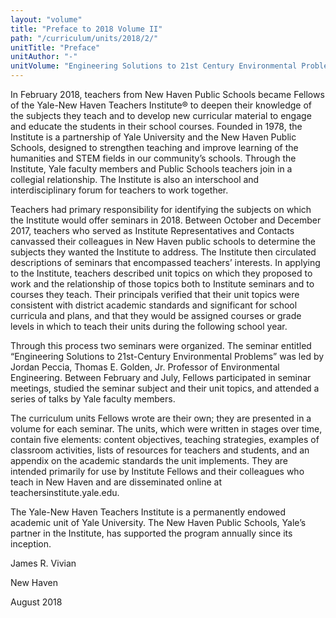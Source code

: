 ```yaml
---
layout: "volume"
title: "Preface to 2018 Volume II"
path: "/curriculum/units/2018/2/"
unitTitle: "Preface"
unitAuthor: "-"
unitVolume: "Engineering Solutions to 21st Century Environmental Problems"
---
```

<main>
<p>
In February 2018, teachers from New Haven Public Schools became Fellows of the Yale-New Haven Teachers Institute® to deepen their knowledge of the subjects they teach and to develop new curricular material to engage and educate the students in their school courses. Founded in 1978, the Institute is a partnership of Yale University and the New Haven Public Schools, designed to strengthen teaching and improve learning of the humanities and STEM fields in our community’s schools. Through the Institute, Yale faculty members and Public Schools teachers join in a collegial relationship. The Institute is also an interschool and interdisciplinary forum for teachers to work together.
</p>
<p>
Teachers had primary responsibility for identifying the subjects on which the Institute would offer seminars in 2018. Between October and December 2017, teachers who served as Institute Representatives and Contacts canvassed their colleagues in New Haven public schools to determine the subjects they wanted the Institute to address. The Institute then circulated descriptions of seminars that encompassed teachers’ interests. In applying to the Institute, teachers described unit topics on which they proposed to work and the relationship of those topics both to Institute seminars and to courses they teach. Their principals verified that their unit topics were consistent with district academic standards and significant for school curricula and plans, and that they would be assigned courses or grade levels in which to teach their units during the following school year.
</p>
<p>
Through this process two seminars were organized. The seminar entitled “Engineering Solutions to 21st-Century Environmental Problems” was led by Jordan Peccia, Thomas E. Golden, Jr. Professor of Environmental Engineering. Between February and July, Fellows participated in seminar meetings, studied the seminar subject and their unit topics, and attended a series of talks by Yale faculty members.
</p>
<p>
The curriculum units Fellows wrote are their own; they are presented in a volume for each seminar. The units, which were written in stages over time, contain five elements: content objectives, teaching strategies, examples of classroom activities, lists of resources for teachers and students, and an appendix on the academic standards the unit implements. They are intended primarily for use by Institute Fellows and their colleagues who teach in New Haven and are disseminated online at teachersinstitute.yale.edu.
</p>
<p>
The Yale-New Haven Teachers Institute is a permanently endowed academic unit of Yale University. The New Haven Public Schools, Yale’s partner in the Institute, has supported the program annually since its inception.
</p>
<p>
James R. Vivian
</p>
<p>
New Haven
</p>
<p>
August 2018
</p>
</main>